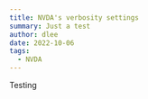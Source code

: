 ```yaml
---
title: NVDA's verbosity settings
summary: Just a test
author: dlee
date: 2022-10-06
tags:
  - NVDA
---
```

T﻿esting